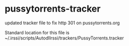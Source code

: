 # pussytorrents-tracker
updated tracker file to fix http 301 on pussytorrents.org

Standard location for this file is ~/.irssi/scripts/AutodlIrssi/trackers/PussyTorrents.tracker

